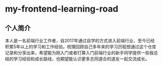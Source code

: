 # my-frontend-learning-road

## 个人简介

本人是一名前端行业工作者，自2017年通过自学的方式进入前端行业，至今已经积累5年以上的学习和工作经验。梳理回顾自己多年来的学习历程想通过这个仓库记录和分享出来，希望能为刚入门或者打算入门前端行业的新手同学提供一些我总结的学习经验和成长路线，也期望能认识更多志同道合的道友一起交流成长。



